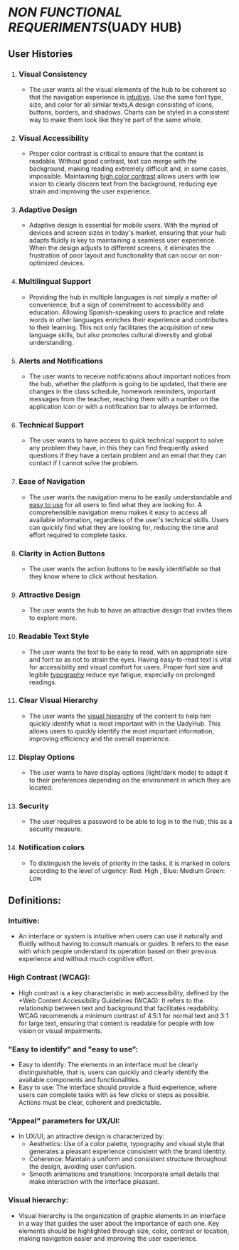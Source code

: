 # *NON FUNCTIONAL REQUERIMENTS*(UADY HUB)

## User Histories

1. ### Visual Consistency
 
   -  The user wants all the visual elements of the hub to be coherent so that the navigation experience is [intuitive]. Use the same font type, size, and color for all similar texts,A design consisting of icons, buttons, borders, and shadows. Charts can be styled in a consistent way to make them look like they're part of the same whole.
   
2. ### Visual Accessibility
 
   -    Proper color contrast is critical to ensure that the content is readable. Without good contrast, text can merge with the background, making reading extremely difficult and, in some cases, impossible. Maintaining [high color contrast] allows users with low vision to clearly discern text from the background, reducing eye strain and improving the user experience.
   
     
3. ### Adaptive Design
   -  Adaptive design is essential for mobile users. With the myriad of devices and screen sizes in today's market, ensuring that your hub adapts fluidly is key to maintaining a seamless user experience. When the design adjusts to different screens, it eliminates the frustration of poor layout and functionality that can occur on non-optimized devices.  

4. ### Multilingual Support
      -  Providing the hub in multiple languages is not simply a matter of convenience, but a sign of commitment to accessibility and education. Allowing Spanish-speaking users to practice and relate words in other languages enriches their experience and contributes to their learning. This not only facilitates the acquisition of new language skills, but also promotes cultural diversity and global understanding.
      
5.  ### Alerts and Notifications
       -   The user wants to receive notifications about important notices from the hub, whether the platform is going to be updated, that there are changes in the class schedule, homework reminders, important messages from the teacher, reaching them with a number on the application icon or with a notification bar to always be informed.

6. ### Technical Support
   -  The user wants to have access to quick technical support to solve any problem they have, in this they can find frequently asked questions if they have a certain problem and an email that they can contact if I cannot solve the problem.

7. ### Ease of Navigation

   -  The user wants the navigation menu to be easily understandable and [easy to use] for all users to find what they are looking for. A comprehensible navigation menu makes it easy to access all available information, regardless of the user's technical skills.  Users can quickly find what they are looking for, reducing the time and effort required to complete tasks.
 

8. ### Clarity in Action Buttons

    -  The user wants the action buttons to be easily identifiable so that they know where to click without hesitation.

9. ### Attractive Design

    -  The user wants the hub to have an attractive design that invites them to explore more.

10. ### Readable Text Style

    -  The user wants the text to be easy to read, with an appropriate size and font so as not to strain the eyes. Having easy-to-read text is vital for accessibility and visual comfort for users. Proper font size and legible [typography] reduce eye fatigue, especially on prolonged readings.

11. ### Clear Visual Hierarchy

    -  The user wants the [visual hierarchy] of the content to help him quickly identify what is most important with in the UadyHub. This allows users to quickly identify the most important information, improving efficiency and the overall experience.

12. ### Display Options

     -   The user wants to have display options (light/dark mode) to adapt it to their preferences depending on the environment in which they are located.
      
13. ### Security
     
     -  The user requires a password to be able to log in to the hub, this as a security measure.


14. ### Notification colors
    
     -  To distinguish the levels of priority in the tasks, it is marked in colors according to the level of urgency: 
Red: High ,
Blue: Medium
Green: Low


## Definitions:
### Intuitive: 

   - An interface or system is intuitive when users can use it naturally and fluidly without having to consult manuals or guides. It refers to the ease with which people understand its operation based on their previous experience and without much cognitive effort. 

### High Contrast (WCAG):
   - High contrast is a key characteristic in web accessibility, defined by the *Web Content Accessibility Guidelines (WCAG): It refers to the relationship between text and background that facilitates readability. WCAG recommends a minimum contrast of 4.5:1 for normal text and 3:1 for large text, ensuring that content is readable for people with low vision or visual impairments.

### "Easy to identify" and "easy to use”:
   - Easy to identify: The elements in an interface must be clearly distinguishable, that is, users can quickly and clearly identify the available components and functionalities.
   - Easy to use: The interface should provide a fluid experience, where users can complete tasks with as few clicks or steps as possible. Actions must be clear, coherent and predictable.

### “Appeal” parameters for UX/UI:
   - In UX/UI, an attractive design is characterized by:
     - Aesthetics: Use of a color palette, typography and visual style that generates a pleasant experience consistent with the brand identity.
     - Coherence: Maintain a uniform and consistent structure throughout the design, avoiding user confusion.
     - Smooth animations and transitions: Incorporate small details that make interaction with the interface pleasant.

### Visual hierarchy:
   - Visual hierarchy is the organization of graphic elements in an interface in a way that guides the user about the importance of each one. Key elements should be highlighted through size, color, contrast or location, making navigation easier and improving the user experience.


[intuitive]: https://github.com/Ozia112/Team-2-FSE-repo/blob/TM-02-Branch/(C)Requirements/NonFuncionalRequirements.md#intuitive

[High color contrast]: https://github.com/Ozia112/Team-2-FSE-repo/blob/TM-02-Branch/(C)Requirements/NonFuncionalRequirements.md#high-contrast-wcag

[easy to use]:https://github.com/Ozia112/Team-2-FSE-repo/blob/TM-02-Branch/(C)Requirements/NonFuncionalRequirements.md#easy-to-identify-and-easy-to-use

[Typography]: https://github.com/Ozia112/Team-2-FSE-repo/blob/TM-02-Branch/(C)Requirements/NonFuncionalRequirements.md#appeal-parameters-for-uxui

[Visual hierarchy]: https://github.com/Ozia112/Team-2-FSE-repo/blob/TM-02-Branch/(C)Requirements/NonFuncionalRequirements.md#visual-hierarchy